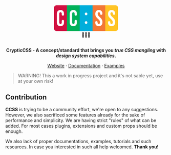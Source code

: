 <div align="center">
    <div align="center"><img src="/web/static/img/logo.png" width="200" /></div>
    <div align="center">🔡🔁🎨</div>
    <br />
    <p align="center">
        <strong>CrypticCSS - A concept/standard that brings you <em>true CSS mangling</em> with <em>design system capabilities</em>.</strong>
    </p>
    <p align="center">
        <a href="https://ccss.dev">Website</a> · <a href="https://ccss.dev/docs/introduction/pros-and-cons">Documentation</a> · <a href="https://ccss.dev/docs/usage/examples">Examples</a>
    </p>
</div>

> WARNING! This a work in progress project and it's not sable yet, use at
your own risk!

## Contribution

**CCSS** is trying to be a community effort, we're open to any suggestions.
However, we also sacrificed some features already for the sake of performance
and simplicity. We are having strict "rules" of what can be added. For most
cases plugins, extensions and custom props should be enough.

We also lack of proper documentations, examples, tutorials and such resources.
In case you interested in such all help welcomed. __Thank you!__

